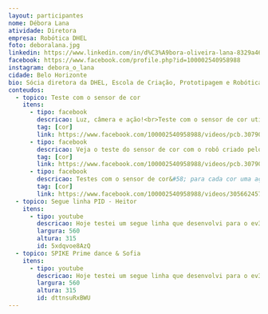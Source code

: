 ```yaml
---
layout: participantes
nome: Débora Lana
atividade: Diretora
empresa: Robótica DHEL
foto: deboralana.jpg
linkedin: https://www.linkedin.com/in/d%C3%A9bora-oliveira-lana-8329a467/
facebook: https://www.facebook.com/profile.php?id=100002540958988
instagram: debora_o_lana
cidade: Belo Horizonte
bio: Sócia diretora da DHEL, Escola de Criação, Prototipagem e Robótica.
conteudos:
  - topico: Teste com o sensor de cor
    itens: 
      - tipo: facebook
        descricao: Luz, câmera e ação!<br>Teste com o sensor de cor utilizando o robô criado pelo Heitor, competidor de FLL.<br>O sensor tem respostas bem rápidas, mesmo com motores em velocidade 100%.<br>No vídeo você pode observar o resultado do teste de eficiência de resposta do sensor × velocidade alta dos motores.
        tag: [cor]
        link: https://www.facebook.com/100002540958988/videos/pcb.3079054492189219/3079052868856048/
      - tipo: facebook
        descricao: Veja o teste do sensor de cor com o robô criado pelo Heitor e o programa seguidor de linha.
        tag: [cor]
        link: https://www.facebook.com/100002540958988/videos/pcb.3079054492189219/3079053648855970/?type=3&theater
      - tipo: facebook
        descricao: Testes com o sensor de cor&#58; para cada cor uma ação diferente.<br> Esses desafios são adorados pela meninada de 7 e 8 anos. Eles vibram ao ver "a cor mandando no robô!". Aprendem brincando.
        tag: [cor]
        link: https://www.facebook.com/100002540958988/videos/3056624574432211/
  - topico: Segue linha PID - Heitor
    itens: 
      - tipo: youtube
        descricao: Hoje testei um segue linha que desenvolvi para o ev3 no SPIKE Prime! Vem comigo que eu te mostro mais !!
        largura: 560
        altura: 315
        id: 5xdqvoe8AzQ
  - topico: SPIKE Prime dance & Sofia
    itens: 
      - tipo: youtube
        descricao: Hoje testei um segue linha que desenvolvi para o ev3 no SPIKE Prime! Vem comigo que eu te mostro mais !!
        largura: 560
        altura: 315
        id: dttnsuRxBWU
---
```

